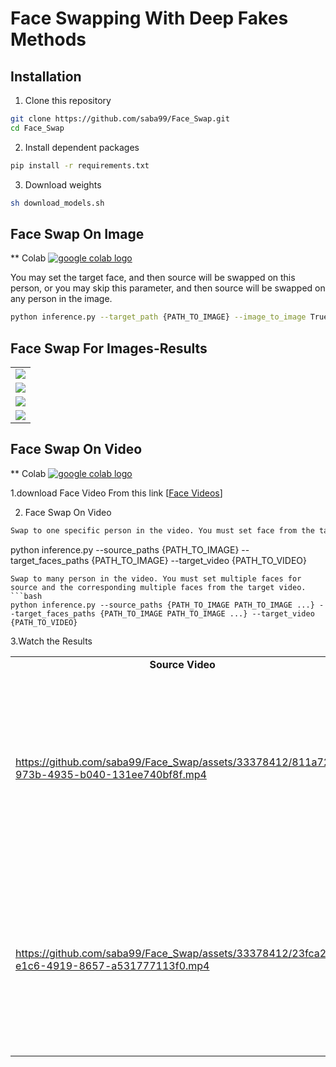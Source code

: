
# Face Swapping With Deep Fakes Methods

<div align="center">



</div>

## Installation
  
1. Clone this repository
  ```bash
  git clone https://github.com/saba99/Face_Swap.git
  cd Face_Swap

  ```
2. Install dependent packages
  ```bash
  pip install -r requirements.txt
  ```
  
3. Download weights
  ```bash
  sh download_models.sh
  ```

 ## Face Swap On Image

  ** Colab <a href="https://colab.research.google.com/drive/1pLyLbnBma9PiWioMxmyPBn-TWhkI6mqt"><img src="https://colab.research.google.com/assets/colab-badge.svg" alt="google colab logo"></a>
  
  You may set the target face, and then source will be swapped on this person, or you may skip this parameter, and then source will be swapped on any person in the image.
  ```bash
  python inference.py --target_path {PATH_TO_IMAGE} --image_to_image True
  ```

## Face Swap For Images-Results

<table class="center">

<tr>
<td>
<img src="https://github.com/saba99/Face_Swap/assets/33378412/80d1507e-be8e-4f5d-be6d-acb7caca8447" >

</td>
</tr>
<tr>
<td>
<img src="https://github.com/saba99/Face_Swap/assets/33378412/b69da8d8-48e4-45f9-ba99-b4c33b04de12" >

</td>
</tr>
<tr>
<td>
<img src="https://github.com/saba99/Face_Swap/assets/33378412/ac846aae-4686-4461-9a56-4df0ddbf2ba5" >

</td>
</tr>
<tr>
<td>
<img src="https://github.com/saba99/Face_Swap/assets/33378412/f9309cc9-f746-48b7-bbac-8d85658d1081" >

</td>
</tr>
</tr>
</table>

## Face Swap On Video

 ** Colab <a href="https://colab.research.google.com/drive/11luB-78FmWdpdGwAvjigJge4bJo8pkKM#scrollTo=j6ifzr5I1phS"><img src="https://colab.research.google.com/assets/colab-badge.svg" 
    alt="google colab logo"></a>

  1.download Face Video From this link [[Face Videos](https://www.pexels.com/search/videos/face/)] 
 

  2. Face Swap On Video
  
  ```bash
  Swap to one specific person in the video. You must set face from the target video (for example, crop from any frame).
  ```

  
  python inference.py --source_paths {PATH_TO_IMAGE} --target_faces_paths {PATH_TO_IMAGE} --target_video {PATH_TO_VIDEO}
  ```
  Swap to many person in the video. You must set multiple faces for source and the corresponding multiple faces from the target video.
  ```bash
  python inference.py --source_paths {PATH_TO_IMAGE PATH_TO_IMAGE ...} --target_faces_paths {PATH_TO_IMAGE PATH_TO_IMAGE ...} --target_video {PATH_TO_VIDEO}
  ```

  3.Watch the  Results

  <table class="center">
<tr>
  <td style="text-align:center;"><b>Source Video</b></td>
  <td style="text-align:center;"><b>Image for Swapping</b></td>
  <td style="text-align:center;"><b>Target Video</b></td>
</tr>
  
<tr>
<td>

https://github.com/saba99/Face_Swap/assets/33378412/811a7222-973b-4935-b040-131ee740bf8f.mp4

</td>
<td>
<img src="https://github.com/saba99/Face_Swap/assets/33378412/ec14173b-4a9d-406c-8e02-4d7a34fbd289" width="300px";height:"400px">


</td>
<td>


https://github.com/saba99/Face_Swap/assets/33378412/b38810f5-258b-4118-990e-0a6ed2aeaba9.mp4


</td>

</tr>

<tr>
<td>


https://github.com/saba99/Face_Swap/assets/33378412/23fca2a3-e1c6-4919-8657-a531777113f0.mp4

</td>
<td>
<img src="https://github.com/saba99/Face_Swap/assets/33378412/525c84c0-bde2-4ea3-9846-51b8d8f4e90f" width="300px";height:"400px">


</td>
<td>



https://github.com/saba99/Face_Swap/assets/33378412/4edd8300-0d0c-4c2a-82c3-d9294e412e67


</td>

</tr>
</table>

